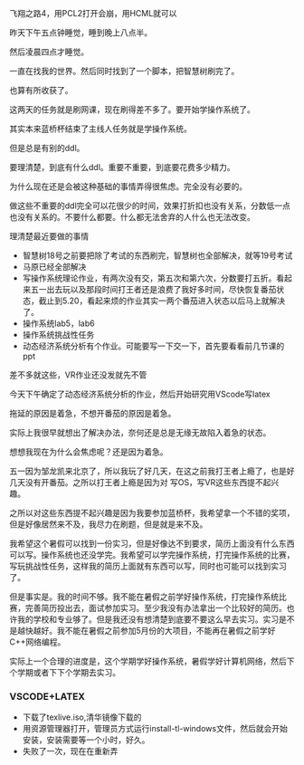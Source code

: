 飞翔之路4，用PCL2打开会崩，用HCML就可以

昨天下午五点钟睡觉，睡到晚上八点半。

然后凌晨四点才睡觉。

一直在找我的世界。然后同时找到了一个脚本，把智慧树刷完了。

也算有所收获了。

这两天的任务就是刷网课，现在刷得差不多了。要开始学操作系统了。

其实本来蓝桥杯结束了主线人任务就是学操作系统。

但是总是有别的ddl。

要理清楚，到底有什么ddl。重要不重要，到底要花费多少精力。

为什么现在还是会被这种基础的事情弄得很焦虑。完全没有必要的。

做这些不重要的ddl完全可以花很少的时间，效果打折扣也没有关系，分数低一点也没有关系的。不要什么都要。什么都无法舍弃的人什么也无法改变。

理清楚最近要做的事情

- 智慧树18号之前要把除了考试的东西刷完，智慧树也全部解决，就等19号考试
- 马原已经全部解决
- 写操作系统理论作业，有两次没有交，第五次和第六次，分数要打五折。看起来五一出去玩以及那段时间打王者还是浪费了我好多时间，尽快恢复番茄状态，截止到5.20，看起来烦的作业其实一两个番茄进入状态以后马上就解决了。
- 操作系统lab5，lab6
- 操作系统挑战性任务
- 动态经济系统分析有个作业。可能要写一下交一下，首先要看看前几节课的ppt

差不多就这些，VR作业还没发就先不管

今天下午确定了动态经济系统分析的作业，然后开始研究用VScode写latex

拖延的原因是着急，不想开番茄的原因是着急。

实际上我很早就想出了解决办法，奈何还是总是无缘无故陷入着急的状态。

想想我现在为什么会焦虑呢？还是因为着急。

五一因为邹龙凯来北京了，所以我玩了好几天，在这之前我打王者上瘾了，也是好几天没有开番茄。之所以打王者上瘾是因为对 写OS，写VR这些东西提不起兴趣。

之所以对这些东西提不起兴趣是因为我要参加蓝桥杯，我希望拿一个不错的奖项，但是好像居然来不及，我尽力在刷题，但是就是来不及。

我希望这个暑假可以找到一份实习，但是好像达不到要求，简历上面没有什么东西可以写。操作系统也还没学完。我希望可以学完操作系统，打完操作系统的比赛，写玩挑战性任务，这样我的简历上面就有东西可以写，同时也可能可以找到实习了。

但是事实是。我的时间不够。我不能在暑假之前学好操作系统，打完操作系统比赛，完善简历投出去，面试参加实习。至少我没有办法拿出一个比较好的简历。也许我的学校和专业够了。但是我还没有想清楚到底要不要这么早去实习。实习是不是越快越好。我不能在暑假之前参加5月份的大项目，不能再在暑假之前学好C++网络编程。

实际上一个合理的进度是，这个学期学好操作系统，暑假学好计算机网络，然后下个学期或者下下个学期去实习。

### VSCODE+LATEX

- 下载了texlive.iso,清华镜像下载的
- 用资源管理器打开，管理员方式运行install-tl-windows文件，然后就会开始安装，安装需要等一个小时，好久。
- 失败了一次，现在在重新弄

  
